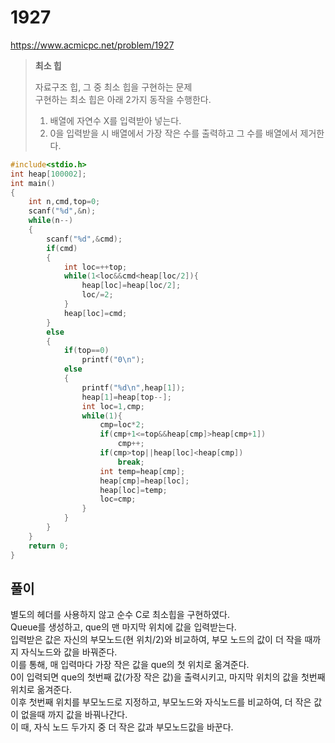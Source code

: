 # 1927
https://www.acmicpc.net/problem/1927
> **최소 힙**
>
> 자료구조 힙, 그 중 최소 힙을 구현하는 문제<br>
> 구현하는 최소 힙은 아래 2가지 동작을 수행한다.
> 1. 배열에 자연수 X를 입력받아 넣는다.
> 2. 0을 입력받을 시 배열에서 가장 작은 수를 출력하고 그 수를 배열에서 제거한다.
```c
#include<stdio.h>
int heap[100002];
int main()
{
	int n,cmd,top=0;
	scanf("%d",&n);
	while(n--)
	{
		scanf("%d",&cmd);
		if(cmd)
		{
			int loc=++top;
			while(1<loc&&cmd<heap[loc/2]){
				heap[loc]=heap[loc/2];
				loc/=2;
			}
			heap[loc]=cmd;
		}
		else
		{
			if(top==0)
				printf("0\n");
			else
            {
			    printf("%d\n",heap[1]);
			    heap[1]=heap[top--];
			    int loc=1,cmp;
			    while(1){
			    	cmp=loc*2;
			    	if(cmp+1<=top&&heap[cmp]>heap[cmp+1])
			    		cmp++;
			    	if(cmp>top||heap[loc]<heap[cmp])
			    		break;
			    	int temp=heap[cmp];
			    	heap[cmp]=heap[loc];
			    	heap[loc]=temp;
			    	loc=cmp;
			    }
			}
		}
	}
	return 0;
}
```
## 풀이
별도의 헤더를 사용하지 않고 순수 C로 최소힙을 구현하였다.<br>
Queue를 생성하고, que의 맨 마지막 위치에 값을 입력받는다.<br>
입력받은 값은 자신의 부모노드(현 위치/2)와 비교하여, 부모 노드의 값이 더 작을 때까지 자식노드와 값을 바꿔준다.<br>
이를 통해, 매 입력마다 가장 작은 값을 que의 첫 위치로 옮겨준다.<br>
0이 입력되면 que의 첫번째 값(가장 작은 값)을 출력시키고, 마지막 위치의 값을 첫번째 위치로 옮겨준다.<br>
이후 첫번째 위치를 부모노드로 지정하고, 부모노드와 자식노드를 비교하여, 더 작은 값이 없을때 까지 값을 바꿔나간다.<br>
이 때, 자식 노드 두가지 중 더 작은 값과 부모노드값을 바꾼다.<br>

